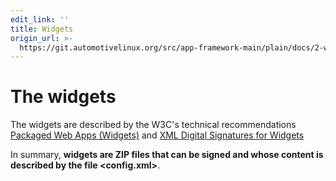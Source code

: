 ```yaml
---
edit_link: ''
title: Widgets
origin_url: >-
  https://git.automotivelinux.org/src/app-framework-main/plain/docs/2-widgets.md?h=icefish
---
```


<!-- WARNING: This file is generated by fetch_docs.js using /home/boron/Documents/AGL/docs-webtemplate/site/_data/tocs/apis_services/icefish/app-framework-main-developer-guides-api-services-book.yml -->

# The widgets

The widgets are described by the W3C's technical recommendations
[Packaged Web Apps (Widgets)](http://www.w3.org/TR/widgets) and [XML Digital Signatures for Widgets](http://www.w3.org/TR/widgets-digsig)

In summary, **widgets are ZIP files that can be signed and
whose content is described by the file <config.xml>**.
